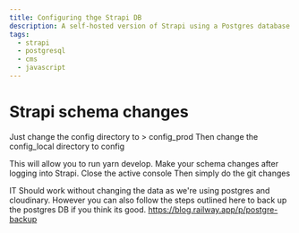 ```yaml
---
title: Configuring thge Strapi DB
description: A self-hosted version of Strapi using a Postgres database
tags:
  - strapi
  - postgresql
  - cms
  - javascript
---
```


# Strapi schema changes

Just change the config directory to > config_prod
Then change the config_local directory to config

This will allow you to run yarn develop.
Make your schema changes after logging into Strapi. 
Close the active console
Then simply do the git changes

IT Should work without changing the data as we're using postgres and cloudinary.
However you can also follow the steps outlined here to back up the postgres DB if you think its good.
https://blog.railway.app/p/postgre-backup